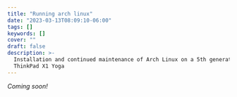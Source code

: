 ```yaml
---
title: "Running arch linux"
date: "2023-03-13T08:09:10-06:00"
tags: []
keywords: []
cover: ""
draft: false
description: >-
  Installation and continued maintenance of Arch Linux on a 5th generation
  ThinkPad X1 Yoga
---
```


_Coming soon!_
